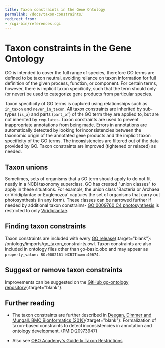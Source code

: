 ```yaml
---
title: Taxon constraints in the Gene Ontology
permalink: /docs/taxon-constraints/
redirect_from: 
- /cgi-bin/references.cgi
---
```


# Taxon constraints in the Gene Ontology

GO is intended to cover the full range of species, therefore GO terms are defined to be taxon neutral, avoiding reliance on taxon information for full definition of the given process, function, or component. For certain terms, however, there is implicit taxon specificity, such that the term should only (or never) be used to categorize gene products from particular species. 

Taxon specificity of GO terms is captured using relationships such as `in_taxon` and `never_in_taxon`. All taxon constraints are inherited by sub-types (`is_a`) and parts (`part_of`) of the GO term they are applied to, but are not inherited by `regulates`. Taxon constraints are used to prevent inappropriate annotations from being made. Errors in annotations are automatically detected by looking for inconsistencies between the taxonomic origin of the annotated gene products and the implicit taxon specificity of the GO terms. The inconsistencies are filtered out of the data provided by GO. Taxon constraints are improved (tightened or relaxed) as needed.

## Taxon unions
Sometimes, sets of organisms that a GO term should apply to do not fit neatly in a NCBI taxonomy superclass.  GO has created "union classes" to apply in these situations.  For example, the union class 'Bacteria or Archaea or Viridiplantae or Euglenozoa' captures the set of organisms that carry out photosynthesis (in any form). These classes can be narrowed further if needed by additional taxon constraints- [GO:0009760 C4 photosynthesis](https://amigo.geneontology.org/amigo/term/GO:0009760) is restricted to only [Viridiplantae](http://www.ncbi.nlm.nih.gov/Taxonomy/Browser/wwwtax.cgi?id=33090).

## Finding taxon constraints
Taxon constraints are included with every [GO release](https://release.geneontology.org/){:target="blank"}: /ontology/imports/go_taxon_constraints.owl. Taxon constraints are also included in ontology files other than go-basic.obo and may appear as `property_value: RO:0002161 NCBITaxon:40674`.

## Suggest or remove taxon constraints
Improvements can be suggested on the [GitHub go-ontology repository](https://github.com/geneontology/go-ontology/issues/new?assignees=&labels=taxon+constraints&template=taxon-constraint-request.md&title=Taxon+constraint%3A+){:target="blank"}.

## Further reading
- The taxon constraints are further described in [Deegan, Dimmer and Mungall. BMC Bionformatics (2010)](https://www.ncbi.nlm.nih.gov/pmc/articles/PMC3098089/){:target="blank"}: Formalization of taxon-based constraints to detect inconsistencies in annotation and ontology development. (PMID:20973947)

- Also see [OBO Academy's Guide to Taxon Restrictions](https://oboacademy.github.io/obook/explanation/taxon-constraints-explainer/)

